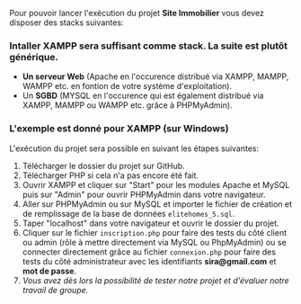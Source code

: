 
Pour pouvoir lancer l'exécution du projet <b>Site Immobilier</b> vous devez disposer des stacks suivantes:

<h3>Intaller XAMPP sera suffisant comme stack. La suite est plutôt générique.</h3>
<ul>
    <li><b>Un serveur Web</b> (Apache en l'occurence distribué via XAMPP, MAMPP, WAMPP etc. en fontion de votre système d'exploitation).</li>
    <li>Un <b>SGBD</b> (MYSQL en l'occurence qui est également distribué via XAMPP, MAMPP ou WAMPP etc. grâce à PHPMyAdmin).</li>
</ul>

<h3>L'exemple est donné pour XAMPP (sur Windows)</h3>

L'exécution du projet sera possible en suivant les étapes suivantes:
<ol>
    <li>Télécharger le dossier du projet sur GitHub.</li>
    <li>Télécharger PHP si cela n'a pas encore été fait.</li>
    <li>Ouvrir XAMPP et cliquer sur "Start" pour les modules Apache et MySQL puis sur "Admin" pour ouvrir PHPMyAdmin dans votre navigateur.</li>
    <li>Aller sur PHPMyAdmin ou sur MySQL et importer le fichier de création et de remplissage de la base de données <code>elitehomes_5.sql</code>.</li>
    <li>Taper "localhost" dans votre navigateur et ouvrir le dossier du projet.</li>
    <li>Cliquer sur le fichier <code>inscription.php</code> pour faire des tests du côté client ou admin (rôle à mettre directement via MySQL ou PhpMyAdmin) ou se connecter directement grâce au fichier <code>connexion.php</code> pour faire des tests du côté administrateur avec les identifiants <b>sira@gmail.com</b> et <b>mot de passe</b>.</li>
    <li><i>Vous avez dès lors la possibilité de tester notre projet et d'évaluer notre travail de groupe.</i></li>

</ol>